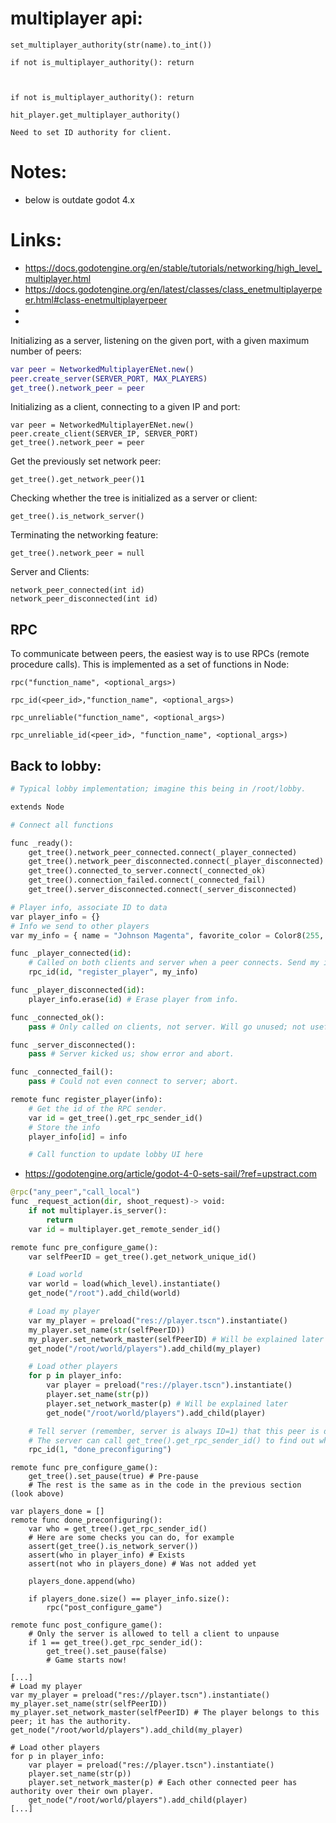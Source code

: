 # multiplayer api:

```
set_multiplayer_authority(str(name).to_int())

if not is_multiplayer_authority(): return



if not is_multiplayer_authority(): return

hit_player.get_multiplayer_authority()
```


```
Need to set ID authority for client.
```










# Notes:
 * below is outdate godot 4.x

# Links: 
 * https://docs.godotengine.org/en/stable/tutorials/networking/high_level_multiplayer.html
 * https://docs.godotengine.org/en/latest/classes/class_enetmultiplayerpeer.html#class-enetmultiplayerpeer
 * 
 * 


Initializing as a server, listening on the given port, with a given maximum number of peers:
```gd
var peer = NetworkedMultiplayerENet.new()
peer.create_server(SERVER_PORT, MAX_PLAYERS)
get_tree().network_peer = peer
```
Initializing as a client, connecting to a given IP and port:
```
var peer = NetworkedMultiplayerENet.new()
peer.create_client(SERVER_IP, SERVER_PORT)
get_tree().network_peer = peer
```


Get the previously set network peer:
```
get_tree().get_network_peer()1
```
Checking whether the tree is initialized as a server or client:
```
get_tree().is_network_server()
```
Terminating the networking feature:
```
get_tree().network_peer = null
```

Server and Clients:
```
network_peer_connected(int id)
network_peer_disconnected(int id)
```


## RPC
To communicate between peers, the easiest way is to use RPCs (remote procedure calls). This is implemented as a set of functions in Node:
```
rpc("function_name", <optional_args>)

rpc_id(<peer_id>,"function_name", <optional_args>)

rpc_unreliable("function_name", <optional_args>)

rpc_unreliable_id(<peer_id>, "function_name", <optional_args>)
```

## Back to lobby:

```py
# Typical lobby implementation; imagine this being in /root/lobby.

extends Node

# Connect all functions

func _ready():
    get_tree().network_peer_connected.connect(_player_connected)
    get_tree().network_peer_disconnected.connect(_player_disconnected)
    get_tree().connected_to_server.connect(_connected_ok)
    get_tree().connection_failed.connect(_connected_fail)
    get_tree().server_disconnected.connect(_server_disconnected)

# Player info, associate ID to data
var player_info = {}
# Info we send to other players
var my_info = { name = "Johnson Magenta", favorite_color = Color8(255, 0, 255) }

func _player_connected(id):
    # Called on both clients and server when a peer connects. Send my info to it.
    rpc_id(id, "register_player", my_info)

func _player_disconnected(id):
    player_info.erase(id) # Erase player from info.

func _connected_ok():
    pass # Only called on clients, not server. Will go unused; not useful here.

func _server_disconnected():
    pass # Server kicked us; show error and abort.

func _connected_fail():
    pass # Could not even connect to server; abort.

remote func register_player(info):
    # Get the id of the RPC sender.
    var id = get_tree().get_rpc_sender_id()
    # Store the info
    player_info[id] = info

    # Call function to update lobby UI here
```




 * https://godotengine.org/article/godot-4-0-sets-sail/?ref=upstract.com
```py
@rpc("any_peer","call_local")
func _request_action(dir, shoot_request)-> void:
    if not multiplayer.is_server():
        return
    var id = multiplayer.get_remote_sender_id()
```


```py
remote func pre_configure_game():
    var selfPeerID = get_tree().get_network_unique_id()

    # Load world
    var world = load(which_level).instantiate()
    get_node("/root").add_child(world)

    # Load my player
    var my_player = preload("res://player.tscn").instantiate()
    my_player.set_name(str(selfPeerID))
    my_player.set_network_master(selfPeerID) # Will be explained later
    get_node("/root/world/players").add_child(my_player)

    # Load other players
    for p in player_info:
        var player = preload("res://player.tscn").instantiate()
        player.set_name(str(p))
        player.set_network_master(p) # Will be explained later
        get_node("/root/world/players").add_child(player)

    # Tell server (remember, server is always ID=1) that this peer is done pre-configuring.
    # The server can call get_tree().get_rpc_sender_id() to find out who said they were done.
    rpc_id(1, "done_preconfiguring")
```


```
remote func pre_configure_game():
    get_tree().set_pause(true) # Pre-pause
    # The rest is the same as in the code in the previous section (look above)
```

```
var players_done = []
remote func done_preconfiguring():
    var who = get_tree().get_rpc_sender_id()
    # Here are some checks you can do, for example
    assert(get_tree().is_network_server())
    assert(who in player_info) # Exists
    assert(not who in players_done) # Was not added yet

    players_done.append(who)

    if players_done.size() == player_info.size():
        rpc("post_configure_game")

remote func post_configure_game():
    # Only the server is allowed to tell a client to unpause
    if 1 == get_tree().get_rpc_sender_id():
        get_tree().set_pause(false)
        # Game starts now!
```

```
[...]
# Load my player
var my_player = preload("res://player.tscn").instantiate()
my_player.set_name(str(selfPeerID))
my_player.set_network_master(selfPeerID) # The player belongs to this peer; it has the authority.
get_node("/root/world/players").add_child(my_player)

# Load other players
for p in player_info:
    var player = preload("res://player.tscn").instantiate()
    player.set_name(str(p))
    player.set_network_master(p) # Each other connected peer has authority over their own player.
    get_node("/root/world/players").add_child(player)
[...]
```